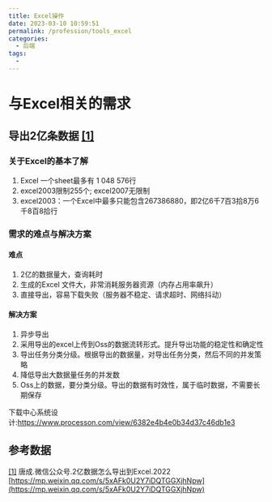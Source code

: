 ```yaml
---
title: Excel操作
date: 2023-03-10 10:59:51
permalink: /profession/tools_excel
categories:
  - 后端
tags:
  - 
---
```

# 与Excel相关的需求
## 导出2亿条数据 <a href="quote-1" name="quote-1-1">[1]</a>
### 关于Excel的基本了解
1. Excel 一个sheet最多有 1 048 576行
2. excel2003限制255个; excel2007无限制
3. excel2003：一个Excel中最多只能包含267386880，即2亿6千7百3拾8万6千8百8拾行

### 需求的难点与解决方案
#### 难点
1. 2亿的数据量大，查询耗时
2. 生成的Excel 文件大，非常消耗服务器资源（内存占用率飙升）
3. 直接导出，容易下载失败（服务器不稳定、请求超时、网络抖动）

#### 解决方案
1. 异步导出
2. 采用导出的excel上传到Oss的数据流转形式。提升导出功能的稳定性和确定性
3. 导出任务分类分级。根据导出的数据量，对导出任务分类，然后不同的并发策略
4. 降低导出大数据量任务的并发数
5. Oss上的数据，要分类分级。导出的数据有时效性，属于临时数据，不需要长期保存


下载中心系统设计:https://www.processon.com/view/6382e4b4e0b34d37c46db1e3




## 参考数据
<a name="quote-1" href="#quote-1-1">[1]</a> 唐成.微信公众号.2亿数据怎么导出到Excel.2022 [https://mp.weixin.qq.com/s/5xAFk0U2Y7iDQTGGXjhNpw](https://mp.weixin.qq.com/s/5xAFk0U2Y7iDQTGGXjhNpw)